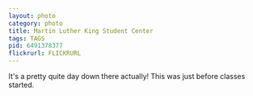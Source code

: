 ```yaml
---
layout: photo
category: photo
title: Martin Luther King Student Center
tags: TAGS
pid: 6491378377
flickrurl: FLICKRURL
---
```



It's a pretty quite day down there actually! This was just before classes started.
